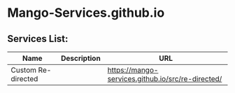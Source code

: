 # Mango-Services.github.io

## Services List:

| Name               | Description | URL                                               |
|--------------------|-------------|---------------------------------------------------|
| Custom Re-directed |             | https://mango-services.github.io/src/re-directed/ |